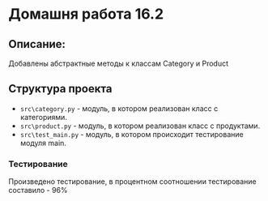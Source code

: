 # Домашня работа 16.2


## Описание:
Добавлены абстрактные методы к классам Category и Product


## Структура проекта
* `src\category.py` - модуль, в котором реализован класс с категориями.
* `src\product.py` - модуль, в котором реализован класс с продуктами.
* `src\test_main.py` - модуль, в котором происходит тестирование модуля main.

### Тестирование
Произведено тестирование, в процентном соотношении тестирование составило - 96%